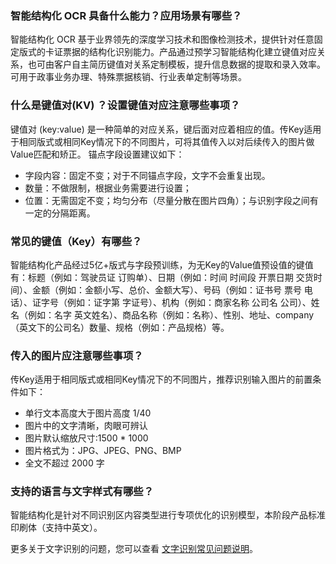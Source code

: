 ### 智能结构化 OCR 具备什么能力？应用场景有哪些？

智能结构化 OCR 基于业界领先的深度学习技术和图像检测技术，提供针对任意固定版式的卡证票据的结构化识别能力。产品通过预学习智能结构化建立键值对应关系，也可由客户自主简历键值对关系定制模板，提升信息数据的提取和录入效率。可用于政事业务办理、特殊票据核销、行业表单定制等场景。

### 什么是键值对(KV) ？设置键值对应注意哪些事项？

键值对 (key:value) 是一种简单的对应关系，键后面对应着相应的值。传Key适用于相同版式或相同Key情况下的不同图片，可将其值传入以对后续传入的图片做Value匹配和矫正。
锚点字段设置建议如下：
- 字段内容：固定不变；对于不同锚点字段，文字不会重复出现。
- 数量：不做限制，根据业务需要进行设置；
- 位置：无需固定不变；均匀分布（尽量分散在图片四角）；与识别字段之间有一定的分隔距离。


 ### 常见的键值（Key）有哪些？

智能结构化产品经过5亿+版式与字段预训练，为无Key的Value值预设值的键值有：标题（例如：驾驶员证 订购单）、日期（例如：时间 时间段  开票日期 交货时间）、金额（例如：金额小写、总价、金额大写）、号码（例如：证书号  票号 电话）、证字号（例如：证字第  字证号）、机构（例如：商家名称 公司名  公司）、姓名（例如：名字 英文姓名）、商品名称（例如：名称）、性别、地址、company（英文下的公司名）数量、规格（例如：产品规格）等。

### 传入的图片应注意哪些事项？ 

传Key适用于相同版式或相同Key情况下的不同图片，推荐识别输入图片的前置条件如下：
- 单行文本高度大于图片高度 1/40
- 图片中的文字清晰，肉眼可辨认
- 图片默认缩放尺寸:1500 \* 1000
- 图片格式为：JPG、JPEG、PNG、BMP
- 全文不超过 2000 字

### 支持的语言与文字样式有哪些？ 

智能结构化是针对不同识别区内容类型进行专项优化的识别模型，本阶段产品标准印刷体（支持中英文）。

更多关于文字识别的问题，您可以查看 [文字识别常见问题说明](https://cloud.tencent.com/document/product/866/33510)。
